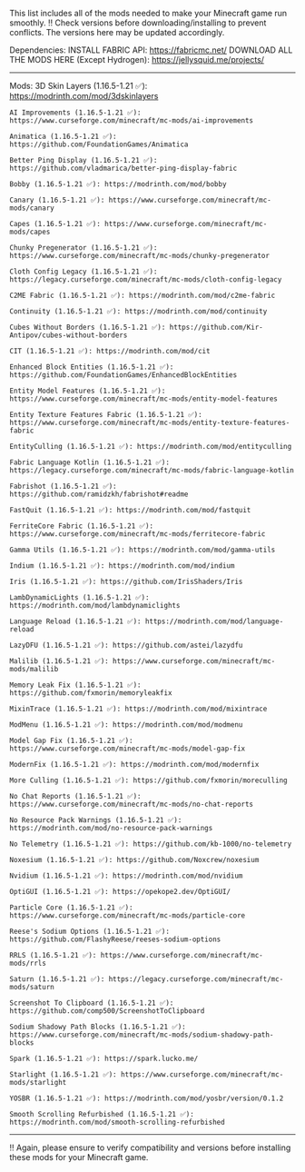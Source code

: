 This list includes all of the mods needed to make your Minecraft game run smoothly. 
‼️ Check versions before downloading/installing to prevent conflicts. 
The versions here may be updated accordingly.

Dependencies:
INSTALL FABRIC API: https://fabricmc.net/
DOWNLOAD ALL THE MODS HERE (Except Hydrogen): https://jellysquid.me/projects/

-----

Mods:
    3D Skin Layers (1.16.5-1.21 ✅): https://modrinth.com/mod/3dskinlayers
    
    AI Improvements (1.16.5-1.21 ✅): https://www.curseforge.com/minecraft/mc-mods/ai-improvements
    
    Animatica (1.16.5-1.21 ✅): https://github.com/FoundationGames/Animatica
    
    Better Ping Display (1.16.5-1.21 ✅): https://github.com/vladmarica/better-ping-display-fabric
    
    Bobby (1.16.5-1.21 ✅): https://modrinth.com/mod/bobby
    
    Canary (1.16.5-1.21 ✅): https://www.curseforge.com/minecraft/mc-mods/canary
    
    Capes (1.16.5-1.21 ✅): https://www.curseforge.com/minecraft/mc-mods/capes
    
    Chunky Pregenerator (1.16.5-1.21 ✅): https://www.curseforge.com/minecraft/mc-mods/chunky-pregenerator
    
    Cloth Config Legacy (1.16.5-1.21 ✅): https://legacy.curseforge.com/minecraft/mc-mods/cloth-config-legacy
    
    C2ME Fabric (1.16.5-1.21 ✅): https://modrinth.com/mod/c2me-fabric
    
    Continuity (1.16.5-1.21 ✅): https://modrinth.com/mod/continuity
    
    Cubes Without Borders (1.16.5-1.21 ✅): https://github.com/Kir-Antipov/cubes-without-borders
    
    CIT (1.16.5-1.21 ✅): https://modrinth.com/mod/cit
    
    Enhanced Block Entities (1.16.5-1.21 ✅): https://github.com/FoundationGames/EnhancedBlockEntities
    
    Entity Model Features (1.16.5-1.21 ✅): https://www.curseforge.com/minecraft/mc-mods/entity-model-features
    
    Entity Texture Features Fabric (1.16.5-1.21 ✅): https://www.curseforge.com/minecraft/mc-mods/entity-texture-features-fabric
    
    EntityCulling (1.16.5-1.21 ✅): https://modrinth.com/mod/entityculling
    
    Fabric Language Kotlin (1.16.5-1.21 ✅): https://legacy.curseforge.com/minecraft/mc-mods/fabric-language-kotlin
    
    Fabrishot (1.16.5-1.21 ✅): https://github.com/ramidzkh/fabrishot#readme
    
    FastQuit (1.16.5-1.21 ✅): https://modrinth.com/mod/fastquit
    
    FerriteCore Fabric (1.16.5-1.21 ✅): https://www.curseforge.com/minecraft/mc-mods/ferritecore-fabric
    
    Gamma Utils (1.16.5-1.21 ✅): https://modrinth.com/mod/gamma-utils
    
    Indium (1.16.5-1.21 ✅): https://modrinth.com/mod/indium
    
    Iris (1.16.5-1.21 ✅): https://github.com/IrisShaders/Iris
    
    LambDynamicLights (1.16.5-1.21 ✅): https://modrinth.com/mod/lambdynamiclights
    
    Language Reload (1.16.5-1.21 ✅): https://modrinth.com/mod/language-reload
    
    LazyDFU (1.16.5-1.21 ✅): https://github.com/astei/lazydfu
    
    Malilib (1.16.5-1.21 ✅): https://www.curseforge.com/minecraft/mc-mods/malilib
    
    Memory Leak Fix (1.16.5-1.21 ✅): https://github.com/fxmorin/memoryleakfix
    
    MixinTrace (1.16.5-1.21 ✅): https://modrinth.com/mod/mixintrace
    
    ModMenu (1.16.5-1.21 ✅): https://modrinth.com/mod/modmenu
    
    Model Gap Fix (1.16.5-1.21 ✅): https://www.curseforge.com/minecraft/mc-mods/model-gap-fix
    
    ModernFix (1.16.5-1.21 ✅): https://modrinth.com/mod/modernfix
    
    More Culling (1.16.5-1.21 ✅): https://github.com/fxmorin/moreculling
    
    No Chat Reports (1.16.5-1.21 ✅): https://www.curseforge.com/minecraft/mc-mods/no-chat-reports
    
    No Resource Pack Warnings (1.16.5-1.21 ✅): https://modrinth.com/mod/no-resource-pack-warnings
    
    No Telemetry (1.16.5-1.21 ✅): https://github.com/kb-1000/no-telemetry
    
    Noxesium (1.16.5-1.21 ✅): https://github.com/Noxcrew/noxesium
    
    Nvidium (1.16.5-1.21 ✅): https://modrinth.com/mod/nvidium
    
    OptiGUI (1.16.5-1.21 ✅): https://opekope2.dev/OptiGUI/
    
    Particle Core (1.16.5-1.21 ✅): https://www.curseforge.com/minecraft/mc-mods/particle-core
    
    Reese's Sodium Options (1.16.5-1.21 ✅): https://github.com/FlashyReese/reeses-sodium-options
    
    RRLS (1.16.5-1.21 ✅): https://www.curseforge.com/minecraft/mc-mods/rrls
    
    Saturn (1.16.5-1.21 ✅): https://legacy.curseforge.com/minecraft/mc-mods/saturn
    
    Screenshot To Clipboard (1.16.5-1.21 ✅): https://github.com/comp500/ScreenshotToClipboard
    
    Sodium Shadowy Path Blocks (1.16.5-1.21 ✅): https://www.curseforge.com/minecraft/mc-mods/sodium-shadowy-path-blocks
    
    Spark (1.16.5-1.21 ✅): https://spark.lucko.me/
    
    Starlight (1.16.5-1.21 ✅): https://www.curseforge.com/minecraft/mc-mods/starlight
    
    YOSBR (1.16.5-1.21 ✅): https://modrinth.com/mod/yosbr/version/0.1.2
    
    Smooth Scrolling Refurbished (1.16.5-1.21 ✅): https://modrinth.com/mod/smooth-scrolling-refurbished

-----

‼️ Again, please ensure to verify compatibility and versions before installing these mods for your Minecraft game.
